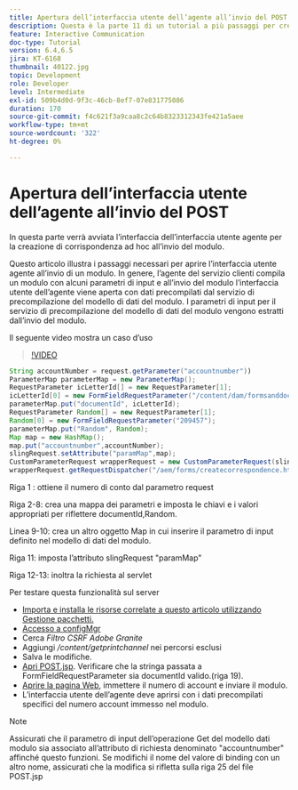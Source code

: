 ```yaml
---
title: Apertura dell’interfaccia utente dell’agente all’invio del POST
description: Questa è la parte 11 di un tutorial a più passaggi per creare il primo documento di comunicazione interattiva per il canale di stampa. In questa parte verrà avviata l’interfaccia dell’interfaccia utente agente per la creazione di corrispondenza ad hoc all’invio del modulo.
feature: Interactive Communication
doc-type: Tutorial
version: 6.4,6.5
jira: KT-6168
thumbnail: 40122.jpg
topic: Development
role: Developer
level: Intermediate
exl-id: 509b4d0d-9f3c-46cb-8ef7-07e831775086
duration: 170
source-git-commit: f4c621f3a9caa8c2c64b8323312343fe421a5aee
workflow-type: tm+mt
source-wordcount: '322'
ht-degree: 0%

---
```


# Apertura dell’interfaccia utente dell’agente all’invio del POST

In questa parte verrà avviata l’interfaccia dell’interfaccia utente agente per la creazione di corrispondenza ad hoc all’invio del modulo.

Questo articolo illustra i passaggi necessari per aprire l’interfaccia utente agente all’invio di un modulo. In genere, l’agente del servizio clienti compila un modulo con alcuni parametri di input e all’invio del modulo l’interfaccia utente dell’agente viene aperta con dati precompilati dal servizio di precompilazione del modello di dati del modulo. I parametri di input per il servizio di precompilazione del modello di dati del modulo vengono estratti dall’invio del modulo.

Il seguente video mostra un caso d’uso

>[!VIDEO](https://video.tv.adobe.com/v/40122?quality=12&learn=on)

```java
String accountNumber = request.getParameter("accountnumber"))
ParameterMap parameterMap = new ParameterMap();
RequestParameter icLetterId[] = new RequestParameter[1];
icLetterId[0] = new FormFieldRequestParameter("/content/dam/formsanddocuments/retirementstatementprint");
parameterMap.put("documentId", icLetterId);
RequestParameter Random[] = new RequestParameter[1];
Random[0] = new FormFieldRequestParameter("209457");
parameterMap.put("Random", Random);
Map map = new HashMap();
map.put("accountnumber",accountNumber);
slingRequest.setAttribute("paramMap",map);
CustomParameterRequest wrapperRequest = new CustomParameterRequest(slingRequest,parameterMap,"GET");
wrapperRequest.getRequestDispatcher("/aem/forms/createcorrespondence.html").include(wrapperRequest, response);
```

Riga 1 : ottiene il numero di conto dal parametro request

Riga 2-8: crea una mappa dei parametri e imposta le chiavi e i valori appropriati per riflettere documentId,Random.

Linea 9-10: crea un altro oggetto Map in cui inserire il parametro di input definito nel modello di dati del modulo.

Riga 11: imposta l’attributo slingRequest &quot;paramMap&quot;

Riga 12-13: inoltra la richiesta al servlet

Per testare questa funzionalità sul server

* [Importa e installa le risorse correlate a questo articolo utilizzando Gestione pacchetti.](assets/launch-agent-ui.zip)
* [Accesso a configMgr](http://localhost:4502/system/console/configMgr)
* Cerca _Filtro CSRF Adobe Granite_
* Aggiungi _/content/getprintchannel_ nei percorsi esclusi
* Salva le modifiche.
* [Apri POST.jsp](http://localhost:4502/apps/AEMForms/openprintchannel/POST.jsp). Verificare che la stringa passata a FormFieldRequestParameter sia documentId valido.(riga 19).
* [Aprire la pagina Web](http://localhost:4502/content/OpenPrintChannel.html), immettere il numero di account e inviare il modulo.
* L’interfaccia utente dell’agente deve aprirsi con i dati precompilati specifici del numero account immesso nel modulo.

>[!NOTE]
>
>Assicurati che il parametro di input dell’operazione Get del modello dati modulo sia associato all’attributo di richiesta denominato &quot;accountnumber&quot; affinché questo funzioni. Se modifichi il nome del valore di binding con un altro nome, assicurati che la modifica si rifletta sulla riga 25 del file POST.jsp
